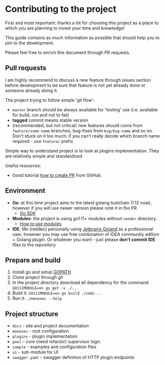 # Contributing to the project

First and most important: thanks a lot for choosing this project as a place to which you are planning to invest your time and knowledge!

This guide contains as much information as possible that should help you to join to the development.

Please feel free to enrich this document through PR requests.

## Pull requests

I am highly recommend to discuss a new feature through issues section before development to be sure that feature is not yet already done or someone already doing it.

The project trying to follow simple 'git flow': 
* `master` branch should be always available for 'testing' use (i.e. available for build, run and not to fail)
* **tagged** commit means stable version
* (recommended, but not critical) new features should come from `feature/some-name`  branches, bug-fixes from `bug/bug-name` and so on. Don't stuck on it too much: if you can't really decide which branch name required - use `feature/` prefix

Simple way to understand project is to look at plugins implementation. They are relatively simple and standardized

Useful resources:
* Good tutorial [how to create PR](https://help.github.com/en/articles/creating-a-pull-request) from GitHub.

## Environment

 - **Go**: at this time project aims to the latest golang toolchain (1.12 now), however if you will use newer version please note it in the PR.
	 - [Go SDK](https://golang.org/doc/install)
 - **Modules**: the project is using go1.11+ modules without `vendor` directory.
	 - [How to use modules](https://blog.golang.org/using-go-modules)
 - **IDE**: Me (reddec) personally using [Jetbrains Goland](https://www.jetbrains.com/go/) as a professional user, however you may use free combination of IDEA community edition + Golang plugin. Or whatever you want - just please **don't commit IDE** files to the repository

## Prepare and build

 1. Install go and setup [GOPATH](https://github.com/golang/go/wiki/GOPATH)
 2. Clone project through git
 3. In the project directory download all dependency for the command: `GO111MODULE=on go get -v ./...`
 4. Build it: `GO111MODULE=on go build ./cmd/...`
 5. Run it: `./monexec --help`

## Project structure

* `docs` - site and project documentation
* `monexec` - root configuration
* `plugins` - plugin implementation
* `pool` - core (need refactor) supervisor logic
* `sample` - examples and configuration files
* `ui` - sub-module for UI
* `swagger.yaml` - swagger definition of HTTP plugin endpoints